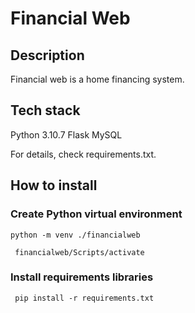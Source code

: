 # Financial Web

## Description

Financial web is a home financing system. 

## Tech stack

Python 3.10.7
Flask
MySQL 

For details, check requirements.txt.

## How to install

### Create Python virtual environment

``` python -m venv ./financialweb ```

``` financialweb/Scripts/activate```


### Install requirements libraries

``` pip install -r requirements.txt```






